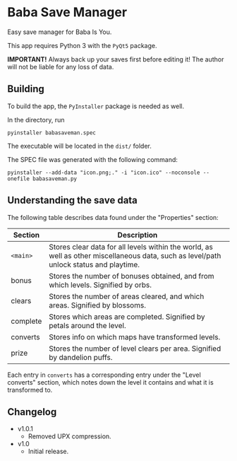 # Baba Save Manager
Easy save manager for Baba Is You.

This app requires Python 3 with the `PyQt5` package.

**IMPORTANT!** Always back up your saves first before editing it!
The author will not be liable for any loss of data.

## Building
To build the app, the `PyInstaller` package is needed as well.

In the directory, run
```
pyinstaller babasaveman.spec 
```

The executable will be located in the `dist/` folder.

The SPEC file was generated with the following command:
```
pyinstaller --add-data "icon.png;." -i "icon.ico" --noconsole --onefile babasaveman.py
```

## Understanding the save data
The following table describes data found under the "Properties" section:

Section  | Description
---------|-------------
`<main>` | Stores clear data for all levels within the world, as well as other miscellaneous data, such as level/path unlock status and playtime.
bonus    | Stores the number of bonuses obtained, and from which levels. Signified by orbs.
clears   | Stores the number of areas cleared, and which areas. Signified by blossoms.
complete | Stores which areas are completed. Signified by petals around the level.
converts | Stores info on which maps have transformed levels.
prize    | Stores the number of level clears per area. Signified by dandelion puffs.

Each entry in `converts` has a corresponding entry under the "Level converts" section,
which notes down the level it contains and what it is transformed to.

## Changelog
- v1.0.1
  - Removed UPX compression.
- v1.0
  - Initial release.
